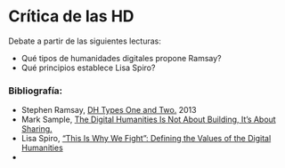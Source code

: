 # Crítica de las HD

Debate a partir de las siguientes lecturas: 

* Qué tipos de humanidades digitales propone Ramsay?
* Qué principios establece Lisa Spiro? 

### Bibliografía: 
* Stephen Ramsay, [DH Types One and Two.](http://stephenramsay.us/2013/05/03/dh-one-and-two/) 2013
* Mark Sample, [The Digital Humanities Is Not About Building, It’s About Sharing.](http://www.samplereality.com/2011/05/25/the-digital-humanities-is-not-about-building-its-about-sharing/)
* Lisa Spiro, [“This Is Why We Fight”: Defining the Values of the Digital Humanities](http://dhdebates.gc.cuny.edu/debates/text/13) 
* 